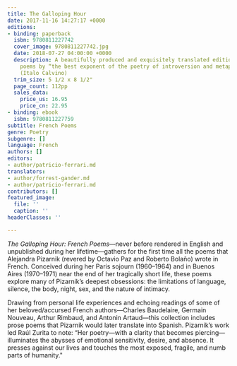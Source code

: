 ```yaml
---
title: The Galloping Hour
date: 2017-11-16 14:27:17 +0000
editions:
- binding: paperback
  isbn: 9780811227742
  cover_image: 9780811227742.jpg
  date: 2018-07-27 04:00:00 +0000
  description: A beautifully produced and exquisitely translated edition of French
    poems by “the best exponent of the poetry of introversion and metaphorical delirium”
    (Italo Calvino)
  trim_size: 5 1/2 x 8 1/2"
  page_count: 112pp
  sales_data:
    price_us: 16.95
    price_cn: 22.95
- binding: ebook
  isbn: 9780811227759
subtitle: French Poems
genre: Poetry
subgenre: []
language: French
authors: []
editors:
- author/patricio-ferrari.md
translators:
- author/forrest-gander.md
- author/patricio-ferrari.md
contributors: []
featured_image:
  file: ''
  caption: ''
headerClasses: ''

---
```

_The Galloping Hour: French Poems_—never before rendered in English and unpublished during her lifetime—gathers for the first time all the poems that Alejandra Pizarnik (revered by Octavio Paz and Roberto Bolaño) wrote in French. Conceived during her Paris sojourn (1960–1964) and in Buenos Aires (1970–1971) near the end of her tragically short life, these poems explore many of Pizarnik’s deepest obsessions: the limitations of language, silence, the body, night, sex, and the nature of intimacy.

Drawing from personal life experiences and echoing readings of some of her beloved/accursed French authors—Charles Baudelaire, Germain Nouveau, Arthur Rimbaud, and Antonin Artaud—this collection includes prose poems that Pizarnik would later translate into Spanish. Pizarnik’s work led Raúl Zurita to note: “Her poetry—with a clarity that becomes piercing—illuminates the abysses of emotional sensitivity, desire, and absence. It presses against our lives and touches the most exposed, fragile, and numb parts of humanity."